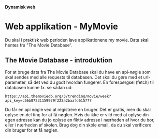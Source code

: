 **Dynamisk web**

# Web applikation - MyMovie

Du skal i praktisk web perioden lave applikationene my movie. Data skal hentes fra "The Movie Database".


## The Movie Database - introduktion

For at bruge data fra The Movie Database skal du have en api-nøgle som skal sendes med alle requests til databasen. Det skal du gøre med et url-parameter, så det ved du godt hvordan fungerer.
En forespørgsel (fetch) til databasen kunne fx. se sådan ud:

```
https://api.themoviedb.org/3/trending/movie/week?api_key=c56b07231159979f222a2baafd615777
```

Du får en api nøgle ved at registrere en bruger. Det er gratis, men du skal oplyse en del ting for at få nøglen. Hvis du ikke er vild med at oplyse din egen adresse kan du jo oplyse en fiktiv adresse i nærheden af hvor du bor, eller i nærheden af skolen. Brug dog din skole email, da du skal verificere din bruger for at få nøglen.




